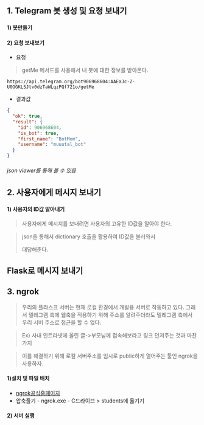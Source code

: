 ## 1. Telegram 봇 생성 및 요청 보내기

#### 1) 봇만들기

#### 2) 요청 보내보기

* 요청 

> getMe 메서드를 사용해서 내 봇에 대한 정보를 받아온다.

```
https://api.telegram.org/bot906968604:AAEaJc-Z-U0GGKLSJtv0dzTaWLqzPQf721o/getMe
```

* 결과값

```json
{
  "ok": true,
  "result": {
    "id": 906968604,
    "is_bot": true,
    "first_name": "BotMom",
    "username": "muuutal_bot"
  }
}
```

###### json viewer를 통해 볼 수 있음

## 2. 사용자에게 메시지 보내기

#### 1) 사용자의 ID값 알아내기

> 사용자에게 메시지를 보내려면 사용자의 고유한 ID값을 알아야 한다.

> json을 통해서 dictionary 호출을 활용하여 ID값을 불러와서
>
> 대답해준다. 



## Flask로 메시지 보내기

## 3. ngrok

> 우리의 플라스크 서버는 현재 로컬 환경에서 개발용 서버로 작동하고 있다. 그래서 텔레그램 측에 웹축을 적용하기 위해 주소를 알려주더라도 텔레그램 측에서 우리 서버 주소로 접근을 할 수 없다.

> Ex) 사내 인트라넷에 올린 글->부모님께 접속해보라고 링크 던져주는 것과 마찬가지

> 이를 해결하기 위해 로컬 서버주소를 임시로 public하게 열어주는 툴인 ngrok을 사용하자.

#### 1)설치 및 파일 배치

* [ngrok공식홈페이지](https://ngrok.com/download)
* 압축풀기 - ngrok.exe - C드라이브 > students에 옮기기

#### 2) 서버 실행

